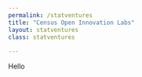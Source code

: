 ```yaml
---
permalink: /statventures
title: "Census Open Innovation Labs"
layout: statventures
class: statventures
  
---
```


Hello
